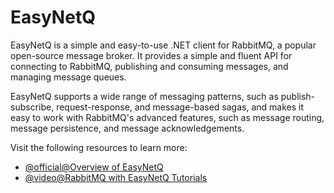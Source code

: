 # EasyNetQ

EasyNetQ is a simple and easy-to-use .NET client for RabbitMQ, a popular open-source message broker. It provides a simple and fluent API for connecting to RabbitMQ, publishing and consuming messages, and managing message queues.

EasyNetQ supports a wide range of messaging patterns, such as publish-subscribe, request-response, and message-based sagas, and makes it easy to work with RabbitMQ's advanced features, such as message routing, message persistence, and message acknowledgements.

Visit the following resources to learn more:

- [@official@Overview of EasyNetQ](https://easynetq.com/)
- [@video@RabbitMQ with EasyNetQ Tutorials](https://www.youtube.com/watch?v=CqxV_Xn4PlI)
